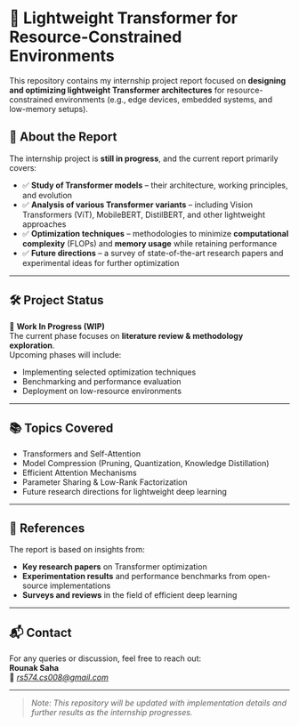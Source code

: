 # 🚀 Lightweight Transformer for Resource-Constrained Environments

This repository contains my internship project report focused on **designing and optimizing lightweight Transformer architectures** for resource-constrained environments (e.g., edge devices, embedded systems, and low-memory setups).

## 📄 About the Report

The internship project is **still in progress**, and the current report primarily covers:

- ✅ **Study of Transformer models** – their architecture, working principles, and evolution  
- ✅ **Analysis of various Transformer variants** – including Vision Transformers (ViT), MobileBERT, DistilBERT, and other lightweight approaches  
- ✅ **Optimization techniques** – methodologies to minimize **computational complexity** (FLOPs) and **memory usage** while retaining performance  
- ✅ **Future directions** – a survey of state-of-the-art research papers and experimental ideas for further optimization  



---

## 🛠️ Project Status

🔄 **Work In Progress (WIP)**  
The current phase focuses on **literature review & methodology exploration**.  
Upcoming phases will include:  
- Implementing selected optimization techniques  
- Benchmarking and performance evaluation  
- Deployment on low-resource environments  

---

## 📚 Topics Covered

- Transformers and Self-Attention  
- Model Compression (Pruning, Quantization, Knowledge Distillation)  
- Efficient Attention Mechanisms
- Parameter Sharing & Low-Rank Factorization  
- Future research directions for lightweight deep learning  

---

## 🔗 References

The report is based on insights from:  
- **Key research papers** on Transformer optimization  
- **Experimentation results** and performance benchmarks from open-source implementations  
- **Surveys and reviews** in the field of efficient deep learning  

---

## 📬 Contact

For any queries or discussion, feel free to reach out:  
**Rounak Saha**  
📧 *rs574.cs008@gmail.com*

---

> *Note: This repository will be updated with implementation details and further results as the internship progresses.*

